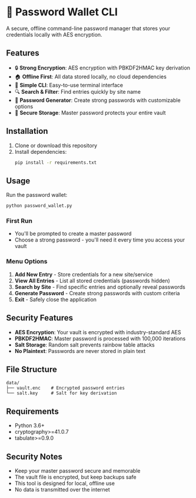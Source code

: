 # 🔐 Password Wallet CLI

A secure, offline command-line password manager that stores your credentials locally with AES encryption.

## Features

- 🔒 **Strong Encryption**: AES encryption with PBKDF2HMAC key derivation
- 🏠 **Offline First**: All data stored locally, no cloud dependencies
- 🎯 **Simple CLI**: Easy-to-use terminal interface
- 🔍 **Search & Filter**: Find entries quickly by site name
- 🎲 **Password Generator**: Create strong passwords with customizable options
- 💾 **Secure Storage**: Master password protects your entire vault

## Installation

1. Clone or download this repository
2. Install dependencies:
   ```bash
   pip install -r requirements.txt
   ```

## Usage

Run the password wallet:

```bash
python password_wallet.py
```

### First Run

- You'll be prompted to create a master password
- Choose a strong password - you'll need it every time you access your vault

### Menu Options

1. **Add New Entry** - Store credentials for a new site/service
2. **View All Entries** - List all stored credentials (passwords hidden)
3. **Search by Site** - Find specific entries and optionally reveal passwords
4. **Generate Password** - Create strong passwords with custom criteria
5. **Exit** - Safely close the application

## Security Features

- **AES Encryption**: Your vault is encrypted with industry-standard AES
- **PBKDF2HMAC**: Master password is processed with 100,000 iterations
- **Salt Storage**: Random salt prevents rainbow table attacks
- **No Plaintext**: Passwords are never stored in plain text

## File Structure

```
data/
├── vault.enc    # Encrypted password entries
└── salt.key     # Salt for key derivation
```

## Requirements

- Python 3.6+
- cryptography>=41.0.7
- tabulate>=0.9.0

## Security Notes

- Keep your master password secure and memorable
- The vault file is encrypted, but keep backups safe
- This tool is designed for local, offline use
- No data is transmitted over the internet
